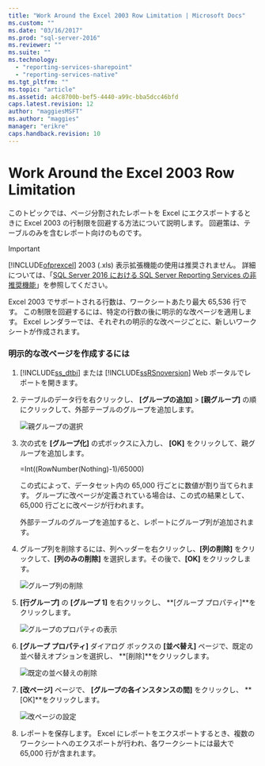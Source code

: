 ```yaml
---
title: "Work Around the Excel 2003 Row Limitation | Microsoft Docs"
ms.custom: ""
ms.date: "03/16/2017"
ms.prod: "sql-server-2016"
ms.reviewer: ""
ms.suite: ""
ms.technology: 
  - "reporting-services-sharepoint"
  - "reporting-services-native"
ms.tgt_pltfrm: ""
ms.topic: "article"
ms.assetid: a4c8700b-bef5-4440-a99c-bba5dcc46bfd
caps.latest.revision: 12
author: "maggiesMSFT"
ms.author: "maggies"
manager: "erikre"
caps.handback.revision: 10
---
```

# Work Around the Excel 2003 Row Limitation
  このトピックでは、ページ分割されたレポートを Excel にエクスポートするときに Excel 2003 の行制限を回避する方法について説明します。 回避策は、テーブルのみを含むレポート向けのものです。  
  
> [!IMPORTANT]  
>  [!INCLUDE[ofprexcel](../../includes/ofprexcel-md.md)] 2003 (.xls) 表示拡張機能の使用は推奨されません。 詳細については、「[SQL Server 2016 における SQL Server Reporting Services の非推奨機能](../Topic/Deprecated%20Features%20in%20SQL%20Server%20Reporting%20Services%20in%20SQL%20Server%202016.md)」を参照してください。  
  
 Excel 2003 でサポートされる行数は、ワークシートあたり最大 65,536 行です。 この制限を回避するには、特定の行数の後に明示的な改ページを適用します。 Excel レンダラーでは、それぞれの明示的な改ページごとに、新しいワークシートが作成されます。  
  
### 明示的な改ページを作成するには  
  
1.  [!INCLUDE[ss_dtbi](../../includes/ss-dtbi-md.md)] または [!INCLUDE[ssRSnoversion](../../includes/ssrsnoversion-md.md)] Web ポータルでレポートを開きます。  
  
2.  テーブルのデータ行を右クリックし、 **[グループの追加]**  >  **[親グループ]** の順にクリックして、外部テーブルのグループを追加します。  
  
     ![親グループの選択](../../reporting-services/report-builder/media/datarow-selectparentgroup.png "親グループの選択")  
  
3.  次の式を **[グループ化]** の式ボックスに入力し、 **[OK]** をクリックして、親グループを追加します。  
  
     =Int((RowNumber(Nothing)-1)/65000)  
  
     この式によって、データセット内の 65,000 行ごとに数値が割り当てられます。 グループに改ページが定義されている場合は、この式の結果として、65,000 行ごとに改ページが行われます。  
  
     外部テーブルのグループを追加すると、レポートにグループ列が追加されます。  
  
4.  グループ列を削除するには、列ヘッダーを右クリックし、**[列の削除]** をクリックして、**[列のみの削除]** を選択します。その後で、**[OK]** をクリックします。  
  
     ![グループ列の削除](../../reporting-services/report-builder/media/groupcolumn-delete-updated.png "グループ列の削除")  
  
5.  **[行グループ]** の **[グループ 1]** を右クリックし、 **[グループ プロパティ]**をクリックします。  
  
     ![グループのプロパティの表示](../../reporting-services/report-builder/media/groupproperties-updated.png "グループのプロパティの表示")  
  
6.  **[グループ プロパティ]** ダイアログ ボックスの **[並べ替え]** ページで、既定の並べ替えオプションを選択し、 **[削除]**をクリックします。  
  
     ![既定の並べ替えの削除](../../reporting-services/report-builder/media/groupproperties-sorting-updated.png "既定の並べ替えの削除")  
  
7.  **[改ページ]** ページで、 **[グループの各インスタンスの間]** をクリックし、 **[OK]**をクリックします。  
  
     ![改ページの設定](../../reporting-services/report-builder/media/groupproperties-pagebreaks-updated.png "改ページの設定")  
  
8.  レポートを保存します。 Excel にレポートをエクスポートするとき、複数のワークシートへのエクスポートが行われ、各ワークシートには最大で 65,000 行が含まれます。  
  
  